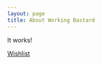 ```yaml
---
layout: page
title: About Working Bastard
---
```


It works!

[Wishlist][wishlist]

[wishlist]: /wishlist/
